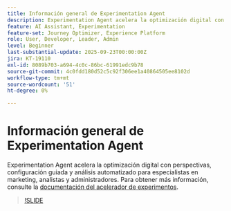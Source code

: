 ```yaml
---
title: Información general de Experimentation Agent
description: Experimentation Agent acelera la optimización digital con perspectivas, configuración guiada y análisis automatizado para especialistas en marketing, analistas y administradores.
feature: AI Assistant, Experimentation
feature-set: Journey Optimizer, Experience Platform
role: User, Developer, Leader, Admin
level: Beginner
last-substantial-update: 2025-09-23T00:00:00Z
jira: KT-19110
exl-id: 8089b703-a694-4c0c-86bc-61991edc9b78
source-git-commit: 4c0fdd180d52c5c92f306ee1a40864505ee8102d
workflow-type: tm+mt
source-wordcount: '51'
ht-degree: 0%

---
```


# Información general de Experimentation Agent

Experimentation Agent acelera la optimización digital con perspectivas, configuración guiada y análisis automatizado para especialistas en marketing, analistas y administradores. Para obtener más información, consulte la [documentación del acelerador de experimentos](https://experienceleague.adobe.com/es/docs/journey-optimizer/using/content-management/content-experiment/experiment/experiment-accelerator).

>[!SLIDE](experimentation-agent-overview)
